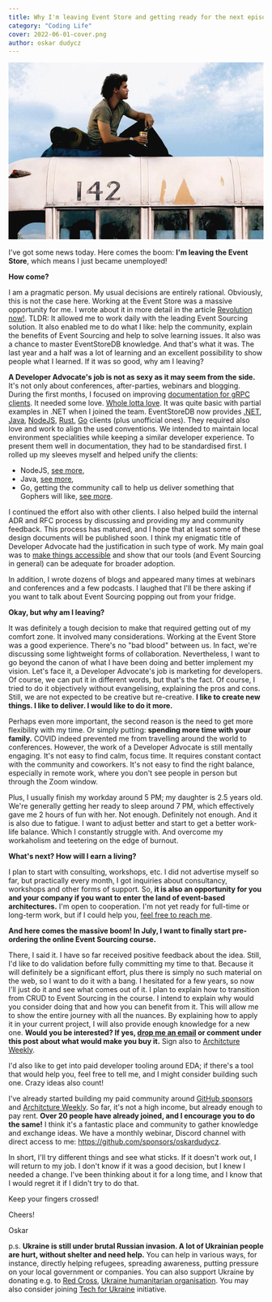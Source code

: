```yaml
---
title: Why I'm leaving Event Store and getting ready for the next episode
category: "Coding Life"
cover: 2022-06-01-cover.png
author: oskar dudycz
---
```


![cover](2022-06-01-cover.png)

I've got some news today. Here comes the boom: **I'm leaving the Event Store**, which means I just became unemployed!

**How come?**

I am a pragmatic person. My usual decisions are entirely rational. Obviously, this is not the case here. Working at the Event Store was a massive opportunity for me. I wrote about it in more detail in the article [Revolution now!](/en/revolution_now/). TLDR: It allowed me to work daily with the leading Event Sourcing solution. It also enabled me to do what I like: help the community, explain the benefits of Event Sourcing and help to solve learning issues. It also was a chance to master EventStoreDB knowledge. And that's what it was. The last year and a half was a lot of learning and an excellent possibility to show people what I learned. If it was so good, why am I leaving? 

**A Developer Advocate's job is not as sexy as it may seem from the side.** It's not only about conferences, after-parties, webinars and blogging. During the first months, I focused on improving [documentation for gRPC clients](https://developers.eventstore.com/clients/grpc/). It needed some love. [Whole lotta love](https://www.youtube.com/watch?v=HQmmM_qwG4k). It was quite basic with partial examples in .NET when I joined the team. EventStoreDB now provides [.NET](https://github.com/EventStore/EventStore-Client-Dotnet), [Java](https://github.com/EventStore/EventStoreDB-Client-Java), [NodeJS](https://github.com/EventStore/EventStore-Client-NodeJS), [Rust](https://github.com/EventStore/EventStoreDB-Client-Rust), [Go](https://github.com/EventStore/EventStore-Client-Go/) clients (plus unofficial ones). They required also love and work to align the used conventions. We intended to maintain local environment specialities while keeping a similar developer experience. To present them well in documentation, they had to be standardised first. I rolled up my sleeves myself and helped unify the clients:
- NodeJS, [see more](https://github.com/EventStore/EventStore-Client-NodeJS/pulls?q=is%3Apr+is%3Aclosed+author%3Aoskardudycz),
- Java, [see more](https://github.com/EventStore/EventStoreDB-Client-Java/pulls?q=is%3Apr+is%3Aclosed+author%3Aoskardudycz),
- Go, getting the community call to help us deliver something that Gophers will like, [see more](https://github.com/EventStore/EventStore-Client-Go/pull/65).

I continued the effort also with other clients. I also helped build the internal ADR and RFC process by discussing and providing my and community feedback. This process has matured, and I hope that at least some of these design documents will be published soon. I think my enigmatic title of Developer Advocate had the justification in such type of work. My main goal was to [make things accessible](/en/small_rant_about_software_design/) and show that our tools (and Event Sourcing in general) can be adequate for broader adoption.

In addition, I wrote dozens of blogs and appeared many times at webinars and conferences and a few podcasts. I laughed that I'll be there asking if you want to talk about Event Sourcing popping out from your fridge.

**Okay, but why am I leaving?**

It was definitely a tough decision to make that required getting out of my comfort zone. It involved many considerations. Working at the Event Store was a good experience. There's no "bad blood" between us. In fact, we're discussing some lightweight forms of collaboration. Nevertheless, I want to go beyond the canon of what I have been doing and better implement my vision. Let's face it, a Developer Advocate's job is marketing for developers. Of course, we can put it in different words, but that's the fact. Of course, I tried to do it objectively without evangelising, explaining the pros and cons. Still, we are not expected to be creative but re-creative. **I like to create new things. I like to deliver. I would like to do it more.**

Perhaps even more important, the second reason is the need to get more flexibility with my time. Or simply putting: **spending more time with your family.** COVID indeed prevented me from travelling around the world to conferences. However, the work of a Developer Advocate is still mentally engaging. It's not easy to find calm, focus time. It requires constant contact with the community and coworkers. It's not easy to find the right balance, especially in remote work, where you don't see people in person but through the Zoom window. 

Plus, I usually finish my workday around 5 PM; my daughter is 2.5 years old. We're generally getting her ready to sleep around 7 PM, which effectively gave me 2 hours of fun with her. Not enough. Definitely not enough. And it is also due to fatigue. I want to adjust better and start to get a better work-life balance. Which I constantly struggle with. And overcome my workaholism and teetering on the edge of burnout.

**What's next? How will I earn a living?**

I plan to start with consulting, workshops, etc. I did not advertise myself so far, but practically every month, I got inquiries about consultancy, workshops and other forms of support. So, **it is also an opportunity for you and your company if you want to enter the land of event-based architectures.** I'm open to cooperation. I'm not yet ready for full-time or long-term work, but if I could help you, [feel free to reach me](mailto:oskar@event-driven.io).

 **And here comes the massive boom! In July, I want to finally start pre-ordering the online Event Sourcing course.** 

There, I said it. I have so far received positive feedback about the idea. Still, I'd like to do validation before fully committing my time to that. Because it will definitely be a significant effort, plus there is simply no such material on the web, so I want to do it with a bang. I hesitated for a few years, so now I'll just do it and see what comes out of it. I plan to explain how to transition from CRUD to Event Sourcing in the course. I intend to explain why would you consider doing that and how you can benefit from it. This will allow me to show the entire journey with all the nuances. By explaining how to apply it in your current project, I will also provide enough knowledge for a new one. **Would you be interested? If yes, [drop me an email](mailto:oskar@event-driven.io) or comment under this post about what would make you buy it.** Sign also to [Architcture Weekly](https://www.architecture-weekly.com/).

I'd also like to get into paid developer tooling around EDA; if there's a tool that would help you, feel free to tell me, and I might consider building such one. Crazy ideas also count!

I've already started building my paid community around [GitHub sponsors](https://github.com/sponsors/oskardudycz) and [Architcture Weekly](https://www.architecture-weekly.com/). So far, it's not a high income, but already enough to pay rent. **Over 20 people have already joined, and I encourage you to do the same!** I think it's a fantastic place and community to gather knowledge and exchange ideas. We have a monthly webinar, Discord channel with direct access to me: https://github.com/sponsors/oskardudycz.

In short, I'll try different things and see what sticks. If it doesn't work out, I will return to my job. I don't know if it was a good decision, but I knew I needed a change. I've been thinking about it for a long time, and I know that I would regret it if I didn't try to do that.

Keep your fingers crossed!

Cheers!

Oskar

p.s. **Ukraine is still under brutal Russian invasion. A lot of Ukrainian people are hurt, without shelter and need help.** You can help in various ways, for instance, directly helping refugees, spreading awareness, putting pressure on your local government or companies. You can also support Ukraine by donating e.g. to [Red Cross](https://www.icrc.org/en/donate/ukraine), [Ukraine humanitarian organisation](https://savelife.in.ua/en/donate/). You may also consider joining [Tech for Ukraine](https://techtotherescue.org/tech/tech-for-ukraine) initiative.
